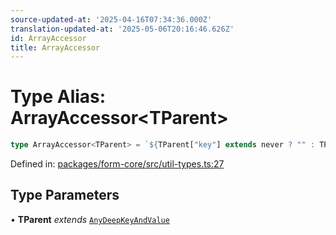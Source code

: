 ```yaml
---
source-updated-at: '2025-04-16T07:34:36.000Z'
translation-updated-at: '2025-05-06T20:16:46.626Z'
id: ArrayAccessor
title: ArrayAccessor
---
```


<!-- DO NOT EDIT: this page is autogenerated from the type comments -->

# Type Alias: ArrayAccessor\<TParent\>

```ts
type ArrayAccessor<TParent> = `${TParent["key"] extends never ? "" : TParent["key"]}[${number}]`;
```

Defined in: [packages/form-core/src/util-types.ts:27](https://github.com/TanStack/form/blob/main/packages/form-core/src/util-types.ts#L27)

## Type Parameters

• **TParent** *extends* [`AnyDeepKeyAndValue`](../interfaces/anydeepkeyandvalue.md)
